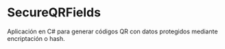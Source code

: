 # SecureQRFields
Aplicación en C# para generar códigos QR con datos protegidos mediante encriptación o hash.
